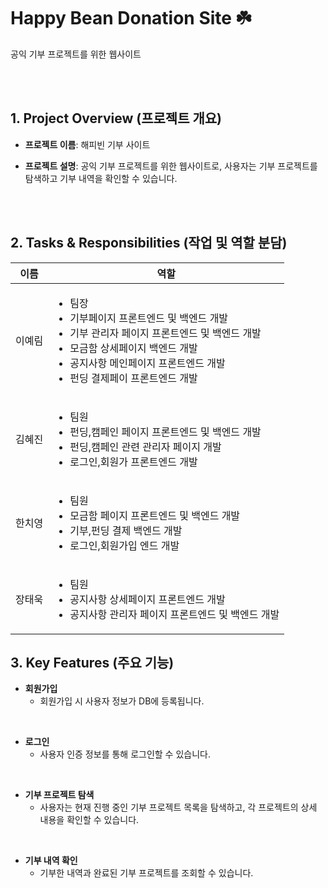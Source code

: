 # Happy Bean Donation Site ☘️  
공익 기부 프로젝트를 위한 웹사이트  


<br><br>  


## 1. Project Overview (프로젝트 개요)  


- **프로젝트 이름**: 해피빈 기부 사이트  


- **프로젝트 설명**: 공익 기부 프로젝트를 위한 웹사이트로, 사용자는 기부 프로젝트를 탐색하고 기부 내역을 확인할 수 있습니다.  


<br><br>  


## 2. Tasks & Responsibilities (작업 및 역할 분담)

| 이름   | 역할                                  |
| ------ | ------------------------------------- |
| 이예림 | <ul><li>팀장</li><li>기부페이지 프론트엔드 및 백엔드 개발</li><li>기부 관리자 페이지 프론트엔드 및 백엔드 개발</li><li>모금함 상세페이지 백엔드 개발</li><li>공지사항 메인페이지 프론트엔드 개발</li><li>펀딩 결제페이 프론트엔드 개발</li></ul> |
| 김혜진 | <ul><li>팀원</li><li>펀딩,캠페인 페이지 프론트엔드 및 백엔드 개발</li><li>펀딩,캠페인 관련 관리자 페이지 개발</li><li>로그인,회원가 프론트엔드 개발</li></ul> |
| 한치영 | <ul><li>팀원</li><li>모금함 페이지 프론트엔드 및 백엔드 개발</li><li>기부,펀딩 결제 백엔드 개발</li><li>로그인,회원가입 엔드 개발</li></ul> |
| 장태욱 | <ul><li>팀원</li><li>공지사항 상세페이지 프론트엔드 개발</li><li>공지사항 관리자 페이지 프론트엔드 및 백엔드 개발</li></ul> |




## 3. Key Features (주요 기능)  


- **회원가입**  
  - 회원가입 시 사용자 정보가 DB에 등록됩니다.  


<br>  


- **로그인**  
  - 사용자 인증 정보를 통해 로그인할 수 있습니다.  


<br>  


- **기부 프로젝트 탐색**  
  - 사용자는 현재 진행 중인 기부 프로젝트 목록을 탐색하고, 각 프로젝트의 상세 내용을 확인할 수 있습니다.  


<br>  


- **기부 내역 확인**  
  - 기부한 내역과 완료된 기부 프로젝트를 조회할 수 있습니다.  
